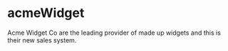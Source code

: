 # acmeWidget
Acme Widget Co are the leading provider of made up widgets and this is their new sales system.
